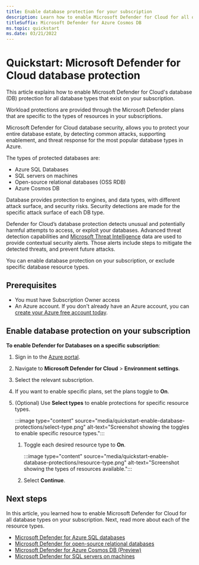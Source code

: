 ```yaml
---
title: Enable database protection for your subscription
description: Learn how to enable Microsoft Defender for Cloud for all of your database types for your entire subscription. 
titleSuffix: Microsoft Defender for Azure Cosmos DB
ms.topic: quickstart
ms.date: 03/21/2022
---
```


# Quickstart: Microsoft Defender for Cloud database protection

This article explains how to enable Microsoft Defender for Cloud's database (DB) protection for all database types that exist on your subscription.

Workload protections are provided through the Microsoft Defender plans that are specific to the types of resources in your subscriptions.

Microsoft Defender for Cloud database security, allows you to protect your entire database estate, by detecting common attacks, supporting enablement, and threat response for the most popular database types in Azure.

The types of protected databases are: 

- Azure SQL Databases 
- SQL servers on machines 
- Open-source relational databases (OSS RDB) 
- Azure Cosmos DB

Database provides protection to engines, and data types, with different attack surface, and security risks. Security detections are made for the specific attack surface of each DB type.  

Defender for Cloud’s database protection detects unusual and potentially harmful attempts to access, or exploit your databases. Advanced threat detection capabilities and [Microsoft Threat Intelligence](https://www.microsoft.com/insidetrack/microsoft-uses-threat-intelligence-to-protect-detect-and-respond-to-threats) data are used to provide contextual security alerts. Those alerts include steps to mitigate the detected threats, and prevent future attacks. 

You can enable database protection on your subscription, or exclude specific database resource types. 

## Prerequisites

- You must have Subscription Owner access
- An Azure account. If you don't already have an Azure account, you can [create your Azure free account today](https://azure.microsoft.com/free/).

## Enable database protection on your subscription

**To enable Defender for Databases on a specific subscription**:

1. Sign in to the [Azure portal](https://ms.portal.azure.com).

1. Navigate to **Microsoft Defender for Cloud** > **Environment settings**.

1. Select the relevant subscription.

1. If you want to enable specific plans, set the plans toggle to **On**.

1. (Optional) Use **Select types** to enable protections for specific resource types.

    :::image type="content" source="media/quickstart-enable-database-protections/select-type.png" alt-text="Screenshot showing the toggles to enable specific resource types.":::

    1. Toggle each desired resource type to **On**.
    
        :::image type="content" source="media/quickstart-enable-database-protections/resource-type.png" alt-text="Screenshot showing the types of resources available.":::

    1. Select **Continue**.

## Next steps

In this article, you learned how to enable Microsoft Defender for Cloud for all database types on your subscription. Next, read more about each of the resource types.

- [Microsoft Defender for Azure SQL databases](defender-for-sql-introduction.md)
- [Microsoft Defender for open-source relational databases](defender-for-databases-introduction.md)
- [Microsoft Defender for Azure Cosmos DB (Preview)](concept-defender-for-cosmos.md)
- [Microsoft Defender for SQL servers on machines](defender-for-sql-usage.md)
